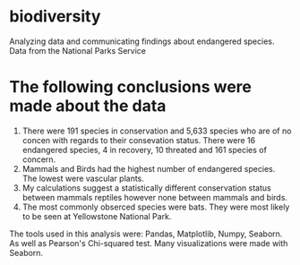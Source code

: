 # biodiversity
 Analyzing data and communicating findings about endangered species. Data from the National Parks Service

# The following conclusions were made about the data

1. There were 191 species in conservation and 5,633 species who are of no concen with regards to their consevation status. There were 16 endangered species, 4 in recovery, 10 threated and 161 species of concern.
2. Mammals and Birds had the highest number of endangered species. The lowest were vascular plants.
3. My calculations suggest a statistically different conservation status between mammals reptiles however none between mammals and birds. 
4. The most commonly obserced species were bats. They were most likely to be seen at Yellowstone National Park. 

The tools used in this analysis were: Pandas, Matplotlib, Numpy, Seaborn. As well as Pearson's Chi-squared test. Many visualizations were made with Seaborn.

